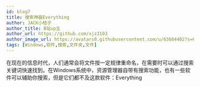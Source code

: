 ```yaml
---
id: blog7
title: 搜索神器Everything
author: JACK小桔子
author_title: B站up主
author_url: https://github.com/xjz3103
author_image_url: https://avatars0.githubusercontent.com/u/63684402?s=60&v=4
tags: [Windows,软件,搜索,文件夹,文件]
---
```

在现在的信息时代，人们通常会将文件按一定规律重命名，在需要时可以通过搜索关键词快速找到。在Windows系统中，资源管理器自带有搜索功能，也有一些软件可以辅助你搜索，但是它们都不及这款软件：Everything
<!--truncate-->